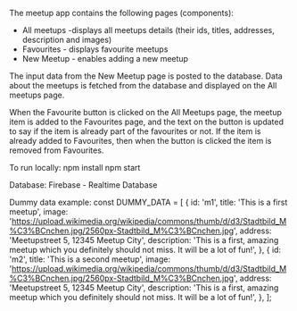 The meetup app contains the following pages (components):
- All meetups -displays all meetups details (their ids, titles, addresses, description and images) 
- Favourites - displays favourite meetups
- New Meetup - enables adding a new meetup

The input data from the New Meetup page is posted to the database.
Data about the meetups is fetched from the database and displayed on the All meetups page.

When the Favourite button is clicked on the All Meetups page, the meetup item is added to the Favourites page,
and the text on the button is updated to say if the item is already part of the favourites or not.
If the item is already added to Favourites, then when the button is clicked the item is removed from Favourites.

To run locally: 
npm install
npm start


Database: Firebase - Realtime Database

Dummy data example:
const DUMMY_DATA = [
    {
      id: 'm1',
      title: 'This is a first meetup',
      image:
        'https://upload.wikimedia.org/wikipedia/commons/thumb/d/d3/Stadtbild_M%C3%BCnchen.jpg/2560px-Stadtbild_M%C3%BCnchen.jpg',
      address: 'Meetupstreet 5, 12345 Meetup City',
      description:
        'This is a first, amazing meetup which you definitely should not miss. It will be a lot of fun!',
    },
    {
      id: 'm2',
      title: 'This is a second meetup',
      image:
        'https://upload.wikimedia.org/wikipedia/commons/thumb/d/d3/Stadtbild_M%C3%BCnchen.jpg/2560px-Stadtbild_M%C3%BCnchen.jpg',
      address: 'Meetupstreet 5, 12345 Meetup City',
      description:
        'This is a first, amazing meetup which you definitely should not miss. It will be a lot of fun!',
    },
  ];
